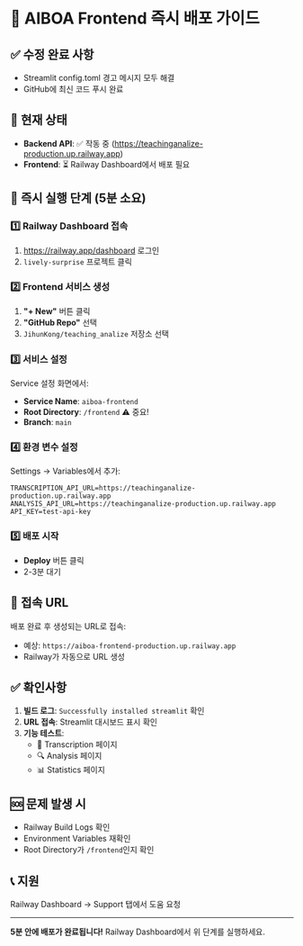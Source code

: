 # 🚀 AIBOA Frontend 즉시 배포 가이드

## ✅ 수정 완료 사항
- Streamlit config.toml 경고 메시지 모두 해결
- GitHub에 최신 코드 푸시 완료

## 📍 현재 상태
- **Backend API**: ✅ 작동 중 (https://teachinganalize-production.up.railway.app)
- **Frontend**: ⏳ Railway Dashboard에서 배포 필요

## 🎯 즉시 실행 단계 (5분 소요)

### 1️⃣ Railway Dashboard 접속
1. https://railway.app/dashboard 로그인
2. `lively-surprise` 프로젝트 클릭

### 2️⃣ Frontend 서비스 생성
1. **"+ New"** 버튼 클릭
2. **"GitHub Repo"** 선택
3. `JihunKong/teaching_analize` 저장소 선택

### 3️⃣ 서비스 설정
Service 설정 화면에서:
- **Service Name**: `aiboa-frontend`
- **Root Directory**: `/frontend` ⚠️ 중요!
- **Branch**: `main`

### 4️⃣ 환경 변수 설정
Settings → Variables에서 추가:
```
TRANSCRIPTION_API_URL=https://teachinganalize-production.up.railway.app
ANALYSIS_API_URL=https://teachinganalize-production.up.railway.app
API_KEY=test-api-key
```

### 5️⃣ 배포 시작
- **Deploy** 버튼 클릭
- 2-3분 대기

## 🔗 접속 URL
배포 완료 후 생성되는 URL로 접속:
- 예상: `https://aiboa-frontend-production.up.railway.app`
- Railway가 자동으로 URL 생성

## ✅ 확인사항
1. **빌드 로그**: `Successfully installed streamlit` 확인
2. **URL 접속**: Streamlit 대시보드 표시 확인
3. **기능 테스트**: 
   - 📝 Transcription 페이지
   - 🔍 Analysis 페이지  
   - 📊 Statistics 페이지

## 🆘 문제 발생 시
- Railway Build Logs 확인
- Environment Variables 재확인
- Root Directory가 `/frontend`인지 확인

## 📞 지원
Railway Dashboard → Support 탭에서 도움 요청

---

**5분 안에 배포가 완료됩니다!**
Railway Dashboard에서 위 단계를 실행하세요.